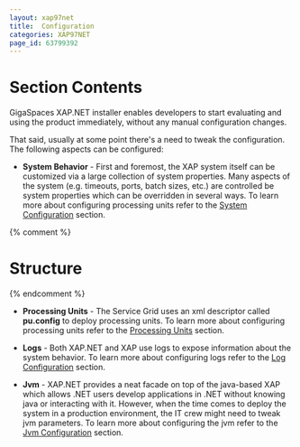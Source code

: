 ```yaml
---
layout: xap97net
title:  Configuration
categories: XAP97NET
page_id: 63799392
---
```


# Section Contents

GigaSpaces XAP.NET installer enables developers to start evaluating and using the product immediately, without any manual configuration changes.

That said, usually at some point there's a need to tweak the configuration. The following aspects can be configured:

- **System Behavior** - First and foremost, the XAP system itself can be customized via a large collection of system properties. Many aspects of the system (e.g. timeouts, ports, batch sizes, etc.) are controlled be system properties which can be overridden in several ways. To learn more about configuring processing units refer to the [System Configuration](./system-configuration.html) section.

{% comment %}
# **Structure**
{% endcomment %}

- **Processing Units** - The Service Grid uses an xml descriptor called **pu.config** to deploy processing units. To learn more about configuring processing units refer to the [Processing Units](./processing-units.html) section.

- **Logs** - Both XAP.NET and XAP use logs to expose information about the system behavior. To learn more about configuring logs refer to the [Log Configuration](./log-configuration.html) section.

- **Jvm** - XAP.NET provides a neat facade on top of the java-based XAP which allows .NET users develop applications in .NET without knowing java or interacting with it. However, when the time comes to deploy the system in a production environment, the IT crew might need to tweak jvm parameters. To learn more about configuring the jvm refer to the [Jvm Configuration](./jvm-configuration.html) section.
